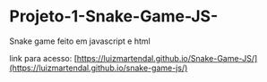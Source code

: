 # Projeto-1-Snake-Game-JS-
Snake game feito em javascript e html 

link para acesso: [https://luizmartendal.github.io/Snake-Game-JS/](https://luizmartendal.github.io/snake-game-js/)
